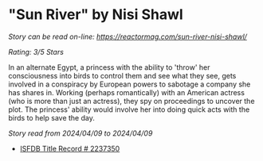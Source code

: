 # "Sun River" by Nisi Shawl

*Story can be read on-line: <https://reactormag.com/sun-river-nisi-shawl/>*

*Rating: 3/5 Stars*

In an alternate Egypt, a princess with the ability to 'throw' her consciousness into birds to control them and see what they see, gets involved in a conspiracy by European powers to sabotage a company she has shares in. Working (perhaps romantically) with an American actress (who is more than just an actress), they spy on proceedings to uncover the plot. The princess' ability would involve her into doing quick acts with the birds to help save the day.

*Story read from 2024/04/09 to 2024/04/09*

- [ISFDB Title Record # 2237350](https://www.isfdb.org/cgi-bin/title.cgi?2237350)
